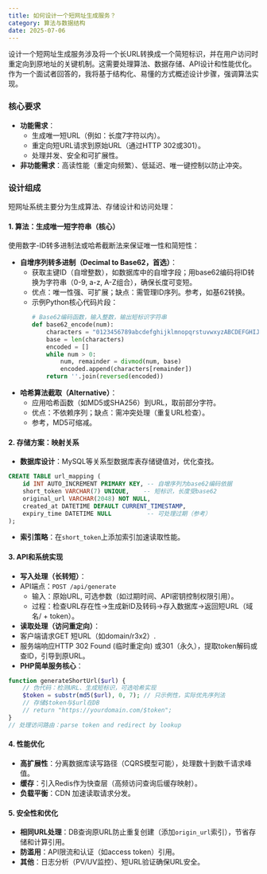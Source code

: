```yaml
---
title: 如何设计一个短网址生成服务？
category: 算法与数据结构
date: 2025-07-06
---
```

设计一个短网址生成服务涉及将一个长URL转换成一个简短标识，并在用户访问时重定向到原地址的关键机制。这需要处理算法、数据存储、API设计和性能优化。作为一个面试者回答的，我将基于结构化、易懂的方式概述设计步骤，强调算法实现。

### 核心要求
- **功能需求**：
  - 生成唯一短URL（例如：长度7字符以内）。
  - 重定向短URL请求到原始URL（通过HTTP 302或301）。
  - 处理并发、安全和可扩展性。
- **非功能需求**：高读性能（重定向频繁）、低延迟、唯一键控制以防止冲突。

### 设计组成
短网址系统主要分为生成算法、存储设计和访问处理：

#### 1. 算法：生成唯一短字符串（核心）
使用数字-ID转多进制法或哈希截断法来保证唯一性和简短性：
- **自增序列转多进制（Decimal to Base62，首选）**：
  - 获取主键ID（自增整数），如数据库中的自增字段；用base62编码将ID转换为字符串（0-9, a-z, A-Z组合），确保长度可变短。
  - 优点：唯一性强、可扩展；缺点：需管理ID序列。参考，如基62转换。
  - 示例Python核心代码片段：
    ``` python
    # Base62编码函数，输入整数，输出短标识字符串
    def base62_encode(num):
        characters = "0123456789abcdefghijklmnopqrstuvwxyzABCDEFGHIJKLMNOPQRSTUVWXYZ"
        base = len(characters)
        encoded = []
        while num > 0:
            num, remainder = divmod(num, base)
            encoded.append(characters[remainder])
        return ''.join(reversed(encoded))
    ```
- **哈希算法截取（Alternative）**：
  - 应用哈希函数（如MD5或SHA256）到URL，取前部分字符。
  - 优点：不依赖序列；缺点：需冲突处理（重复URL检查）。
  - 参考，MD5可缩减。

#### 2. 存储方案：映射关系
- **数据库设计**：MySQL等关系型数据库表存储键值对，优化查找。
 ``` sql
 CREATE TABLE url_mapping (
     id INT AUTO_INCREMENT PRIMARY KEY, -- 自增序列为base62编码依据
     short_token VARCHAR(7) UNIQUE,    -- 短标识，长度受base62
     original_url VARCHAR(2048) NOT NULL,
     created_at DATETIME DEFAULT CURRENT_TIMESTAMP,
     expiry_time DATETIME NULL          -- 可处理过期（参考）
 );
 ```
- **索引策略**：在`short_token`上添加索引加速读取性能。

#### 3. API和系统实现
- **写入处理（长转短）**：
 - API端点：`POST /api/generate`
   - 输入：原始URL, 可选参数（如过期时间、API密钥控制权限引用）。
   - 过程：检查URL存在性→生成新ID及转码→存入数据库→返回短URL（域名/ + token）。
- **读取处理（访问重定向）**：
 - 客户端请求GET 短URL（如domain/r3x2）.
 - 服务端响应HTTP 302 Found (临时重定向) 或301（永久），提取token解码或查ID，引导到原URL。
- **PHP简单服务核心**：
 ``` php
 function generateShortUrl($url) {
     // 伪代码：检测URL、生成短标识，可选哈希实现
     $token = substr(md5($url), 0, 7); // 只示例性，实际优先序列法
     // 存储$token与$url在DB
     // return "https://yourdomain.com/$token";
 }
 // 处理访问路由：parse token and redirect by lookup
 ```

#### 4. 性能优化
- **高扩展性**：分离数据库读写路径（CQRS模型可能），处理数十到数千请求峰值。
- **缓存**：引入Redis作为快查层（高频访问查询后缓存映射）。
- **负载平衡**：CDN 加速读取请求分发。

#### 5. 安全性和优化
- **相同URL处理**：DB查询原URL防止重复创建（添加`origin_url`索引），节省存储和计算引用。
- **防滥用**：API限流和认证（如access token）引用。
- **其他**：日志分析（PV/UV监控）、短URL验证确保URL安全。
